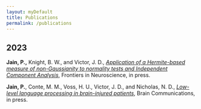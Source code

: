 ```yaml
---
layout: myDefault
title: Publications
permalink: /publications
---
```

<div class="content">
	<h2>2023</h2>
	<p>
		<b>Jain, P.,</b> Knight, B. W., and Victor, J. D., 
		<i><a href='https://www.frontiersin.org/articles/10.3389/fninf.2023.1113988/abstract'>Application of a Hermite-based measure of non-Gaussianity to normality tests and Independent Component Analysis</a></i>, Frontiers in Neuroscience, in press.
	<p>
		<b>Jain, P.</b>, Conte, M. M., Voss, H. U., Victor, J. D., and Nicholas, N. D., <a href='https://academic.oup.com/braincomms/advance-article/doi/10.1093/braincomms/fcad094/7086082'><i>Low-level language processing in brain-injured patients</i></a>, Brain Communications, in press.
	</p>
